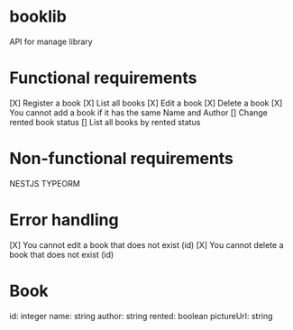 # booklib
API for manage library

# Functional requirements
[X] Register a book
[X] List all books
[X] Edit a book
[X] Delete a book
[X] You cannot add a book if it has the same Name and Author
[] Change rented book status
[] List all books by rented status

# Non-functional requirements
NESTJS
TYPEORM

# Error handling
[X] You cannot edit a book that does not exist (id)
[X] You cannot delete a book that does not exist (id)

# Book
id: integer
name: string
author: string
rented: boolean
pictureUrl: string